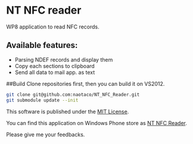 NT NFC reader
=========

WP8 application to read NFC records.

## Available features:
- Parsing NDEF records and display them
- Copy each sections to clipboard
- Send all data to mail app. as text

##Build
Clone repositories first, then you can build it on VS2012.

 ``` bash
 git clone git@github.com:naotaco/NT_NFC_Reader.git
 git submodule update --init
 ```

This software is published under the [MIT License](http://opensource.org/licenses/mit-license.php).

You can find this application on Windows Phone store as [NT NFC Reader](http://www.windowsphone.com/en-us/store/app/nt-nfc-reader/b5f24e65-5537-46a7-b6ad-0547d12697e3).

Please give me your feedbacks.